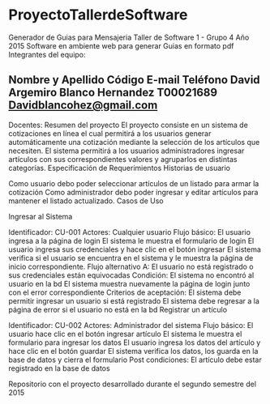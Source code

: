 # ProyectoTallerdeSoftware

Generador de Guias para Mensajeria
Taller de Software 1 - Grupo 4
Año 2015
Software en ambiente web para generar Guias en formato pdf
Integrantes del equipo:
        
Nombre y Apellido
Código
E-mail
Teléfono
David Argemiro Blanco Hernandez
T00021689
Davidblancohez@gmail.com
-----
Docentes:
Resumen del proyecto
El proyecto consiste en un sistema de cotizaciones en línea el cual permitirá a los usuarios generar automáticamente una cotización mediante la selección de los artículos que necesiten.
El sistema permitirá a los usuarios administradores ingresar artículos con sus correspondientes valores y agruparlos en distintas categorías.
Especificación de Requerimientos
Historias de usuario

Como usuario debo poder seleccionar artículos de un listado para armar la cotización
Como administrador debo poder ingresar y editar artículos para mantener el listado actualizado.
Casos de Uso

Ingresar al Sistema

Identificador: CU-001
Actores: Cualquier usuario
Flujo básico:
El usuario ingresa a la página de login
El sistema le muestra el formulario de login
El usuario ingresa sus credenciales y hace clic en el botón ingresar
El sistema verifica si el usuario se encuentra en el sistema y le muestra la página de inicio correspondiente.
Flujo alternativo A: El usuario no está registrado o sus credenciales están equivocadas
Condición: El sistema no encontró al usuario en la bd
El sistema muestra nuevamente la página de login junto con el error correspondiente
Criterios de aceptación:
El sistema debe permitir ingresar un usuario si está registrado
El sistema debe regresar a la página de error si el usuario no está en la bd
Registrar un artículo

Identificador: CU-002
Actores: Administrador del sistema
Flujo básico:
El usuario hace clic en el botón ingresar artículo
El sistema le muestra el formulario para ingresar los datos
El usuario ingresa los datos del artículo y hace clic en el botón guardar
El sistema verifica los datos, los guarda en la base de datos y cierra el formulario
Post condiciones:
El artículo debe estar registrado en la base de datos


Repositorio con el proyecto desarrollado durante el segundo semestre del 2015
